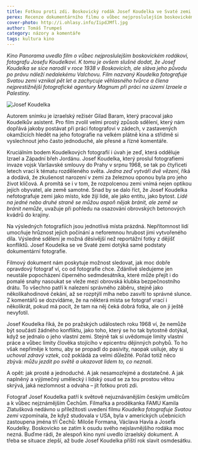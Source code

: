 ```yaml
---
title: Fotkou proti zdi. Boskovický rodák Josef Koudelka ve Svaté zemi
perex: Recenze dokumentárního filmu o vůbec nejproslulejším boskovickém rodákovi, fotografu Josefu Koudelkovi.
cover-photo: http://i.ohlasy.info/IipdJMfl.jpg
author: Tomáš Trumpeš
category: názory a komentáře
tags: kultura kino
---
```


*Kino Panorama uvedlo film o vůbec nejproslulejším boskovickém rodákovi, fotografu Josefu Koudelkovi. K tomu je ovšem slušné dodat, že Josef Koudelka se sice narodil v roce 1938 v Boskovicích, ale sláva jeho původu po právu náleží nedalekému Valchovu. Film nazvaný Koudelka fotografuje Svatou zemi vznikal pět let a zachycuje věhlasného tvůrce a člena nejprestižnější fotografické agentury Magnum při práci na území Izraele a Palestiny.*

<img src="http://i.ohlasy.info/IipdJMf.jpg" alt="Josef Koudelka" class="img-responsive img-popup">

Autorem snímku je izraelský režisér Gilad Baram, který pracoval jako Koudelkův asistent. Pro film zvolil velmi prostý způsob sdělení, který nám dopřává jakoby postávat při práci fotografovi v zádech, v zastavených okamžicích hledět na jeho fotografie na velkém plátně kina a střídmě si vyslechnout jeho často jednoduché, ale přesné a řízné komentáře.

Kruciálním bodem Koudelkových fotografií i úvah je zeď, která odděluje Izrael a Západní břeh Jordánu. Josef Koudelka, který proslul fotografiemi invaze vojsk Varšavské smlouvy do Prahy v srpnu 1968, se tak po čtyřiceti letech vrací k tématu rozděleného světa. *Jedna zeď vytváří dvě vězení*, říká a dodává, že zkušenost narození v zemi za železnou oponou byla pro jeho život klíčová. A promítá se i v tom, že rozpolcenou zemi vnímá nejen optikou jejích obyvatel, ale země samotné. Snad by se dalo říct, že Josef Koudelka nefotografuje zemi jako místo, kde žijí lidé, ale jako entitu, jako bytost. *Lidé na jedné nebo druhé straně se můžou aspoň nějak bránit, ale země se bránit nemůže*, uvažuje při pohledu na osazování obrovských betonových kvádrů do krajiny.

Na výsledných fotografiích jsou jednotlivá místa prázdná. Nepřítomnost lidí umocňuje hrůznost jejich počínání a neforemnou hrubost jimi vytvořeného díla. Výsledné sdělení je možná děsivější než reportážní fotky z dějišť konfliktů. Josef Koudelka se ve Svaté zemi dotýká samé podstaty dokumentární fotografie.

Filmový dokument nám poskytuje možnost sledovat, jak moc dobře opravdový fotograf ví, co od fotografie chce. Zdánlivě sledujeme jen neustále popocházení čiperného sedmdesátníka, které může přejít i do pomalé snahy nasoukat se vleže mezi obrovská klubka bezpečnostního drátu. To všechno patří k nalezení správného záběru, stejně jako několikahodinové čekání, až se rozptýlí mlha nebo zasvítí to správné slunce. Z komentářů se dozvídáme, že na některá místa se fotograf vrací i několikrát, pokud má pocit, že tam na něj čeká dobrá fotka, ale on ji ještě nevyfotil.

Josef Koudelka říká, že po pražských událostech roku 1968 ví, že nemůže být součástí žádného konfliktu, jako toho, který se ho tak bytostně dotýkal, když se jednalo o jeho vlastní zemi. Stejně tak si uvědomuje limity vlastní práce a vůbec limity člověka stojícího v epicentru dějinných pohybů. To ho však nepřiměje k tomu, aby se propadl do pasivity, naopak usiluje, aby si *uchoval zdravý vztek*, což pokládá za velmi důležité. Pořád totiž něco zbývá: *můžu jezdit po světě a ukazovat lidem to, co neznali*.

A opět: jak prosté a jednoduché. A jak nesamozřejmé a dostatečné. A jak naplněný a výjimečný umělecký i lidský osud se za tou prostou větou skrývá, jaká nezlomnost a odvaha – jít fotkou proti zdi.

Fotograf Josef Koudelka patří k světově nejuznávanějším českým umělcům a k vůbec nejznámějším Čechům. Filmařka a proděkanka FAMU Kamila Zlatušková nedávno u příležitosti uvedení filmu *Koudelka fotografuje Svatou zemi* vzpomínala, že když studovala v USA, byla v amerických učebnicích zastoupena jména tří Čechů: Miloše Formana, Václava Havla a Josefa Koudelky. Boskovicko se zatím k osudu svého nejslavnějšího rodáka moc nezná. Buďme rádi, že alespoň kino nyní uvedlo izraelský dokument. A třeba se situace zlepší, až bude Josef Koudelka příští rok slavit osmdesátku.
